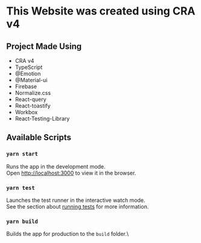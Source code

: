 # This Website was created using CRA v4
## Project Made Using
* CRA v4
* TypeScript
* @Emotion
* @Material-ui
* Firebase
* Normalize.css
* React-query
* React-toastify
* Workbox
* React-Testing-Library

## Available Scripts
### `yarn start`
Runs the app in the development mode.\
Open [http://localhost:3000](http://localhost:3000) to view it in the browser.
### `yarn test`
Launches the test runner in the interactive watch mode.\
See the section about [running tests](https://facebook.github.io/create-react-app/docs/running-tests) for more information.
### `yarn build`
Builds the app for production to the `build` folder.\
